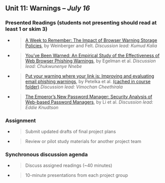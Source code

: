 ## Unit 11: Warnings – *July 16*

### Presented Readings (students not presenting should read at least 1 or skim 3)

- > [<span class="underline">A Week to Remember: The Impact of Browser Warning Storage Policies</span>](https://www.usenix.org/system/files/conference/soups2016/soups2016-paper-weinberger.pdf), by Weinberger and Felt.
  > *Discussion lead: Kumud Kalia*

- > [<span class="underline">You’ve Been Warned: An Empirical Study of the Effectiveness of Web Browser Phishing Warnings</span>](http://www.guanotronic.com/~serge/papers/warned.pdf), by Egelman et al.
  > *Discussion lead: Chukwunenye Nnebe*

- > [<span class="underline">Put your warning where your link is: Improving and evaluating email phishing warnings</span>](https://dl.acm.org/doi/pdf/10.1145/3290605.3300748), by Petelka et al. [(cached in course folder)](https://drive.google.com/file/d/1HbbNACeRtJBcfSxI2HXXfQ8Xq0XCzWuL/view?usp=sharing)
  > *Discussion lead: Vimochan Cheethirala*

- > [<span class="underline">The Emperor’s New Password Manager: Security Analysis of Web-based Password Managers</span>](https://www.usenix.org/system/files/conference/usenixsecurity14/sec14-paper-li-zhiwei.pdf), by Li et al.
  > *Discussion lead: Eddie Knudtson*


### Assignment

  - > Submit updated drafts of final project plans

  - > Review or pilot study materials for another project team

### Synchronous discussion agenda

  - > Discuss assigned readings (\~40 minutes)

  - > 10-minute presentations from each project group
